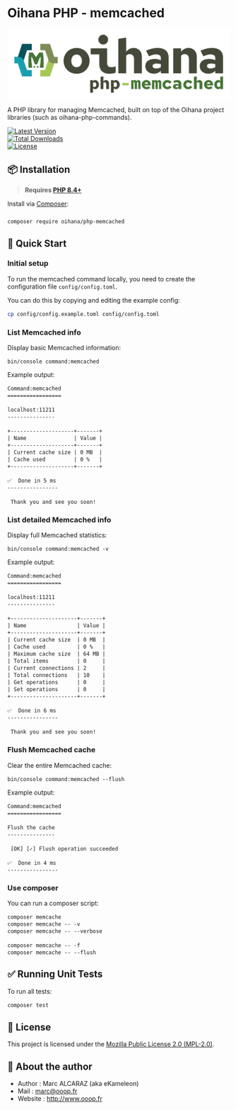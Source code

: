 # Oihana PHP - memcached

![Oihana PHP System](https://raw.githubusercontent.com/BcommeBois/oihana-php-memcached/main/assets/images/oihana-php-memcached-logo-inline-512x160.png)

A PHP library for managing Memcached, built on top of the Oihana project libraries (such as oihana-php-commands).

[![Latest Version](https://img.shields.io/packagist/v/oihana/php-memcached.svg?style=flat-square)](https://packagist.org/packages/oihana/php-memcached)  
[![Total Downloads](https://img.shields.io/packagist/dt/oihana/php-memcached.svg?style=flat-square)](https://packagist.org/packages/oihana/php-memcached)  
[![License](https://img.shields.io/packagist/l/oihana/php-memcached.svg?style=flat-square)](LICENSE)

## 📦 Installation

> **Requires [PHP 8.4+](https://php.net/releases/)**

Install via [Composer](https://getcomposer.org):

### 
```shell
composer require oihana/php-memcached
```

## 🚀 Quick Start

### Initial setup

To run the memcached command locally, you need to create the configuration file `config/config.toml`. 

You can do this by copying and editing the example config:
```bash
cp config/config.example.toml config/config.toml
```

### List Memcached info

Display basic Memcached information:
```shell
bin/console command:memcached
```

Example output:
```shell
Command:memcached
=================

localhost:11211
---------------

+--------------------+-------+
| Name               | Value |
+--------------------+-------+
| Current cache size | 0 MB  |
| Cache used         | 0 %   |
+--------------------+-------+

✅  Done in 5 ms
----------------

 Thank you and see you soon!
```

### List detailed Memcached info

Display full Memcached statistics:
```shell
bin/console command:memcached -v
```

Example output:
```shell
Command:memcached
=================

localhost:11211
---------------

+---------------------+-------+
| Name                | Value |
+---------------------+-------+
| Current cache size  | 0 MB  |
| Cache used          | 0 %   |
| Maximum cache size  | 64 MB |
| Total items         | 0     |
| Current connections | 2     |
| Total connections   | 10    |
| Get operations      | 0     |
| Set operations      | 0     |
+---------------------+-------+

✅  Done in 6 ms
----------------

 Thank you and see you soon!
```

### Flush Memcached cache

Clear the entire Memcached cache:
```shell
bin/console command:memcached --flush
```

Example output:
```shell
Command:memcached
=================

Flush the cache
---------------
                                                                                                                        
 [OK] [✓] Flush operation succeeded                                                                                       
                                                                                                                        
✅  Done in 4 ms
----------------
```

### Use composer

You can run a composer script:  
```shell
composer memcache
composer memcache -- -v
composer memcache -- --verbose

composer memcache -- -f
composer memcache -- --flush 
```


## ✅ Running Unit Tests

To run all tests:
```bash
composer test
```

## 🧾 License

This project is licensed under the [Mozilla Public License 2.0 (MPL-2.0)](https://www.mozilla.org/en-US/MPL/2.0/).

## 👤 About the author

* Author : Marc ALCARAZ (aka eKameleon)
* Mail : marc@ooop.fr
* Website : http://www.ooop.fr